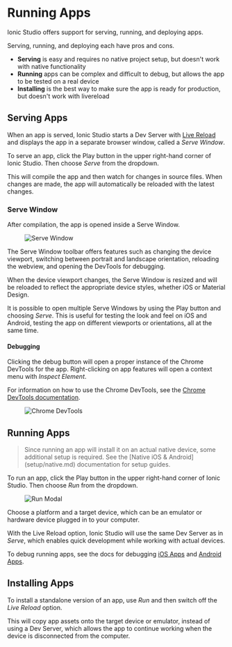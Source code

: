# Running Apps

Ionic Studio offers support for serving, running, and deploying apps.

Serving, running, and deploying each have pros and cons.

- **Serving** is easy and requires no native project setup, but doesn't work with native functionality
- **Running** apps can be complex and difficult to debug, but allows the app to be tested on a real device
- **Installing** is the best way to make sure the app is ready for production, but doesn't work with livereload

## Serving Apps

When an app is served, Ionic Studio starts a Dev Server with [Live Reload](/reference/glossary#livereload) and displays the app in a separate browser window, called a _Serve Window_.

To serve an app, click the Play button in the upper right-hand corner of Ionic Studio. Then choose _Serve_ from the dropdown.

This will compile the app and then watch for changes in source files. When changes are made, the app will automatically be reloaded with the latest changes.

### Serve Window

After compilation, the app is opened inside a Serve Window.

<figure class="device">
  <img alt="Serve Window" src="/img/studio/ss-serve-window.png" />
</figure>

The Serve Window toolbar offers features such as changing the device viewport, switching between portrait and landscape orientation, reloading the webview, and opening the DevTools for debugging.

When the device viewport changes, the Serve Window is resized and will be reloaded to reflect the appropriate device styles, whether iOS or Material Design.

It is possible to open multiple Serve Windows by using the Play button and choosing _Serve_. This is useful for testing the look and feel on iOS and Android, testing the app on different viewports or orientations, all at the same time.

#### Debugging

Clicking the debug button will open a proper instance of the Chrome DevTools for the app. Right-clicking on app features will open a context menu with _Inspect Element_.

For information on how to use the Chrome DevTools, see the [Chrome DevTools documentation](https://developers.google.com/web/tools/chrome-devtools/).

<figure>
  <img alt="Chrome DevTools" src="/img/studio/ss-devtools.png" />
</figure>

## Running Apps

<blockquote>
  Since running an app will install it on an actual native device, some additional setup is required. See the [Native
  iOS & Android](setup/native.md) documentation for setup guides.
</blockquote>

To run an app, click the Play button in the upper right-hand corner of Ionic Studio. Then choose _Run_ from the dropdown.

<figure>
  <img alt="Run Modal" src="/img/studio/ss-run-modal.png" />
</figure>

Choose a platform and a target device, which can be an emulator or hardware device plugged in to your computer.

With the Live Reload option, Ionic Studio will use the same Dev Server as in _Serve_, which enables quick development while working with actual devices.

To debug running apps, see the docs for debugging [iOS Apps](/developing/ios#debugging-ios-apps) and [Android Apps](/developing/android#debugging-android-apps).

## Installing Apps

To install a standalone version of an app, use _Run_ and then switch off the _Live Reload_ option.

This will copy app assets onto the target device or emulator, instead of using a Dev Server, which allows the app to continue working when the device is disconnected from the computer.